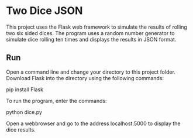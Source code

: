 ﻿# Two Dice JSON

This project uses the Flask web framework to simulate the results of rolling two six sided dices.
The program uses a random number generator to simulate dice rolling ten times and displays
the results in JSON format.<br/>

## Run

Open a command line and change your directory to this project folder.
Download Flask into the directory using the following commands: <br/>

pip install Flask <br/>

To run the program, enter the commands: <br/>

python dice.py <br/>

Open a webbrowser and go to the address localhost:5000 to display the dice results.












